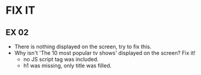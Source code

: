 # FIX IT
## EX 02
* There is nothing displayed on the screen, try to fix this.
* Why isn't 'The 10 most popular tv shows' displayed on the screen? Fix it!
    * no JS script tag was included.
    * h1 was missing, only title was filled. 
    